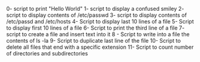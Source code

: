 0- script to print "Hello World"
1- script to display a confused smiley
2- script to display contents of /etc/passwd
3- script to display contents of /etc/passd and /etc/hosts
4- Script to display last 10 lines of a file
5- Script to display first 10 lines of a file
6- Script to print the third line of a file
7- script to create a file and insert text into it
8 - Script to write into a file the contents of ls -la
9- Script to duplicate last line of the file
10- Script to delete all files that end with a specific extension
11- Script to count number of directories and subdirectories
